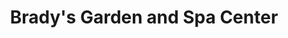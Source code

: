 ---
title: "Brady's Garden and Spa Center"
url: /canon-city/bradys-garden-and-spa-center/
shop: Garten-Center
---